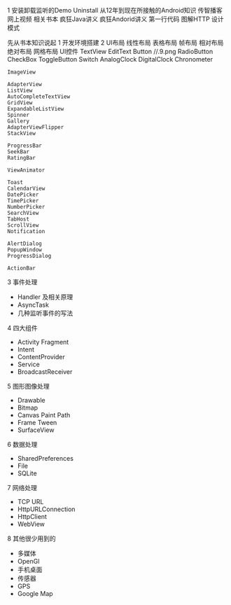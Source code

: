 1 安装卸载监听的Demo Uninstall
从12年到现在所接触的Android知识
传智播客网上视频
相关书本
疯狂Java讲义
疯狂Andorid讲义
第一行代码
图解HTTP
设计模式

先从书本知识说起
1 开发环境搭建
2 UI布局
	线性布局
	表格布局
	帧布局
	相对布局
	绝对布局
	网格布局
  UI控件
	TextView
	EditText
	Button //.9.png
	RadioButton
	CheckBox
	ToggleButton
	Switch
	AnalogClock DigitalClock
	Chronometer

	ImageView

	AdapterView
	ListView
	AutoCompleteTextView
	GridView
	ExpandableListView
	Spinner
	Gallery
	AdapterViewFlipper
	StackView

	ProgressBar
	SeekBar
	RatingBar

	ViewAnimator

	Toast
	CalendarView
	DatePicker
	TimePicker
	NumberPicker
	SearchView
	TabHost
	ScrollView
	Notification

	AlertDialog
	PopupWindow
	ProgressDialog

	ActionBar
3 事件处理
- Handler 及相关原理
- AsyncTask
- 几种监听事件的写法

4 四大组件
- Activity Fragment
- Intent
- ContentProvider
- Service
- BroadcastReceiver

5 图形图像处理
- Drawable
- Bitmap
- Canvas Paint Path
- Frame Tween
- SurfaceView

6 数据处理
- SharedPreferences
- File
- SQLite

7 网络处理
- TCP URL
- HttpURLConnection
- HttpClient
- WebView

8 其他很少用到的
- 多媒体
- OpenGl
- 手机桌面
- 传感器
- GPS
- Google Map